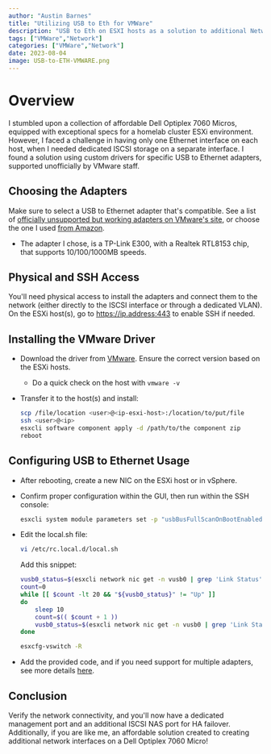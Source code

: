 ```yaml
---
author: "Austin Barnes"
title: "Utilizing USB to Eth for VMWare"
description: "USB to Eth on ESXI hosts as a solution to additional Network Interfaces."
tags: ["VMWare","Network"]
categories: ["VMWare","Network"]
date: 2023-08-04
image: USB-to-ETH-VMWARE.png
---
```

# Overview

I stumbled upon a collection of affordable Dell Optiplex 7060 Micros, equipped with exceptional specs for a homelab cluster ESXi environment. However, I faced a challenge in having only one Ethernet interface on each host, when I needed dedicated ISCSI storage on a separate interface. I found a solution using custom drivers for specific USB to Ethernet adapters, supported unofficially by VMware staff.

## Choosing the Adapters
Make sure to select a USB to Ethernet adapter that's compatible. See a list of [officially unsupported but working adapters on VMware's site](https://flings.vmware.com/usb-network-native-driver-for-esxi#requirements), or choose the one I used [from Amazon](https://www.amazon.com/dp/B00YUU3KC6?psc=1&ref=ppx_yo2ov_dt_b_product_details).
   - The adapter I chose, is a TP-Link E300, with a Realtek RTL8153 chip, that supports 10/100/1000MB speeds.

## Physical and SSH Access
You'll need physical access to install the adapters and connect them to the network (either directly to the ISCSI interface or through a dedicated VLAN). On the ESXi host(s), go to https://ip.address:443 to enable SSH if needed.

## Installing the VMware Driver
- Download the driver from [VMware](https://flings.vmware.com/usb-network-native-driver-for-esxi#summary). Ensure the correct version based on the ESXi hosts.
    - Do a quick check on the host with `vmware -v`
- Transfer it to the host(s) and install:

    ```bash
    scp /file/location <user>@<ip-esxi-host>:/location/to/put/file
    ssh <user>@<ip>
    esxcli software component apply -d /path/to/the component zip
    reboot
    ```

## Configuring USB to Ethernet Usage
- After rebooting, create a new NIC on the ESXi host or in vSphere.
- Confirm proper configuration within the GUI, then run within the SSH console:

    ```bash
    esxcli system module parameters set -p "usbBusFullScanOnBootEnabled=1" -m vmkusb_nic_fling
    ```

- Edit the local.sh file:

    ```bash
    vi /etc/rc.local.d/local.sh
    ```
    
    Add this snippet:
    
    ```bash
    vusb0_status=$(esxcli network nic get -n vusb0 | grep 'Link Status' | awk '{print $NF}')
    count=0
    while [[ $count -lt 20 && "${vusb0_status}" != "Up" ]]
    do
        sleep 10
        count=$(( $count + 1 ))
        vusb0_status=$(esxcli network nic get -n vusb0 | grep 'Link Status' | awk '{print $NF}')
    done

    esxcfg-vswitch -R
    ```

- Add the provided code, and if you need support for multiple adapters, see more details [here](https://flings.vmware.com/usb-network-native-driver-for-esxi#instructions).

## Conclusion
Verify the network connectivity, and you'll now have a dedicated management port and an additional ISCSI NAS port for HA failover. Additionally, if you are like me, an affordable solution created to creating additional network interfaces on a Dell Optiplex 7060 Micro!

